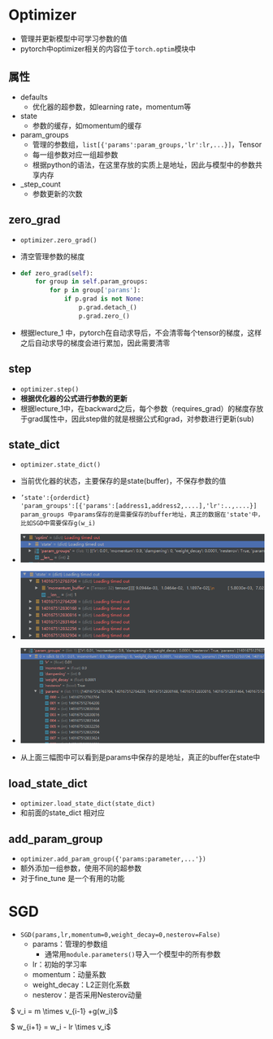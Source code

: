 # Optimizer

- 管理并更新模型中可学习参数的值
- pytorch中optimizer相关的内容位于`torch.optim`模块中

## 属性

- defaults
  - 优化器的超参数，如learning rate，momentum等
- state
  - 参数的缓存，如momentum的缓存
- param_groups
  - 管理的参数组，`list[{'params':param_groups,'lr':lr,...}]`，Tensor
  - 每一组参数对应一组超参数
  - 根据python的语法，在这里存放的实质上是地址，因此与模型中的参数共享内存
- \_step\_count
  - 参数更新的次数



## zero_grad

- `optimizer.zero_grad()`

- 清空管理参数的梯度

- ```python
  def zero_grad(self):
      for group in self.param_groups:
          for p in group['params']:
              if p.grad is not None:
                  p.grad.detach_()
                  p.grad.zero_()
  ```

  

- 根据lecture_1 中，pytorch在自动求导后，不会清零每个tensor的梯度，这样之后自动求导的梯度会进行累加，因此需要清零



## step

- `optimizer.step()`
- **根据优化器的公式进行参数的更新**
- 根据lecture_1中，在backward之后，每个参数（requires_grad）的梯度存放于grad属性中，因此step做的就是根据公式和grad，对参数进行更新(sub)

## state_dict

- `optimizer.state_dict()`

- 当前优化器的状态，主要保存的是state(buffer)，不保存参数的值

- ```
  ’state':{orderdict}
  'param_groups':[{'params':[address1,address2,....],'lr':..,....}]
  param_groups 中params保存的是需要保存的buffer地址，真正的数据在'state'中，比如SGD中需要保存g(w_i)
  ```

- ![image-20200702163051170](images/image-20200702163051170.png)

- ![image-20200702163117166](images/image-20200702163117166.png)

- ![image-20200702163133627](images/image-20200702163133627.png)

- 从上面三幅图中可以看到是params中保存的是地址，真正的buffer在state中

## load_state_dict

- `optimizer.load_state_dict(state_dict)`
- 和前面的state_dict 相对应

## add_param_group

- `optimizer.add_param_group({'params:parameter,...'})`
- 额外添加一组参数，使用不同的超参数
- 对于fine_tune 是一个有用的功能

# SGD

- `SGD(params,lr,momentum=0,weight_decay=0,nesterov=False)`
  - params：管理的参数组
    - 通常用`module.parameters()`导入一个模型中的所有参数
  - lr：初始的学习率
  - momentum：动量系数
  - weight_decay：L2正则化系数
  - nesterov：是否采用Nesterov动量

​                          $ v_i = m \times v_{i-1} +g(w_i)$ 

​							$ w_{i+1} = w_i - lr \times v_i$



